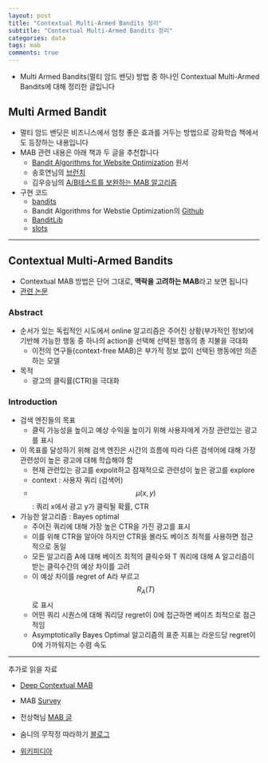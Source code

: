 ```yaml
---
layout: post
title: "Contextual Multi-Armed Bandits 정리"
subtitle: "Contextual Multi-Armed Bandits 정리"
categories: data
tags: mab
comments: true
---
```


- Multi Armed Bandits(멀티 암드 밴딧) 방법 중 하나인 Contextual Multi-Armed Bandits에 대해 정리한 글입니다


## Multi Armed Bandit
- 멀티 암드 밴딧은 비즈니스에서 엄청 좋은 효과를 거두는 방법으로 강화학습 책에서도 등장하는 내용입니다
- MAB 관련 내용은 아래 책과 두 글을 추천합니다
	- [Bandit Algorithms for Website Optimization](http://shop.oreilly.com/product/0636920027393.do) 원서 
	- 송호연님의 [브런치](https://brunch.co.kr/@chris-song/62)
	- 김우승님의 [A/B테스트를 보완하는 MAB 알고리즘](http://hub.zum.com/kimws/2586) 
- 구현 코드
	- [bandits](https://github.com/bgalbraith/bandits/blob/master/bandits/bandit.py)
	- Bandit Algorithms for Webstie Optimization의 [Github](https://github.com/johnmyleswhite/BanditsBook)
	- [BanditLib](https://github.com/huazhengwang/BanditLib)
	- [slots](https://github.com/roycoding/slots) 

---

## Contextual Multi-Armed Bandits
- Contextual MAB 방법은 단어 그대로, **맥락을 고려하는 MAB**라고 보면 됩니다
- [관련 논문](https://pdfs.semanticscholar.org/b38f/ef3fc81a3fddac14822adf7f6796f35419bd.pdf)

### Abstract
- 순서가 있는 독립적인 시도에서 online 알고리즘은 주어진 상황(부가적인 정보)에 기반해 가능한 행동 중 하나의 action을 선택해 선택된 행동의 총 지불을 극대화
	- 이전의 연구들(context-free MAB)은 부가적 정보 없이 선택된 행동에만 의존하는 모델
- 목적
	- 광고의 클릭률(CTR)을 극대화

### Introduction
- 검색 엔진들의 목표
	- 클릭 가능성을 높이고 예상 수익을 높이기 위해 사용자에게 가장 관련있는 광고를 표시
- 이 목표를 달성하기 위해 검색 엔진은 시간의 흐름에 따라 다른 검색어에 대해 가장 관련성이 높은 광고에 대해 학습해야 함
	- 현재 관련있는 광고를 expolit하고 잠재적으로 관련성이 높은 광고를 explore
	- context : 사용자 쿼리 (검색어)
	- $$\mu(x, y)$$ : 쿼리 x에서 광고 y가 클릭될 확률, CTR
- 가능한 알고리즘 : Bayes optimal
	- 주어진 쿼리에 대해 가장 높은 CTR을 가진 광고를 표시
	- 이를 위해 CTR을 알아야 하지만 CTR을 몰라도 베이즈 최적를 사용하면 점근적으로 동일
	- 모든 알고리즘 A에 대해 베이즈 최적의 클릭수와 T 쿼리에 대해 A 알고리즘이 받는 클릭수간의 예상 차이를 고려
	- 이 예상 차이를 regret of A라 부르고 $$R_A(T)$$로 표시
	- 어떤 쿼리 시퀀스에 대해 쿼리당 regret이 0에 접근하면 베이즈 최적으로 점근적임
	- Asymptotically Bayes Optimal 알고리즘의 표준 지표는 라운드당 regret이 0에 가까워지는 수렴 속도





---

추가로 읽을 자료

- [Deep Contextual MAB](https://arxiv.org/pdf/1807.09809.pdf)
- MAB [Survey](https://arxiv.org/pdf/1510.00757.pdf)

- 전상혁님 [MAB 글](http://sanghyukchun.github.io/96/) 


- 숨니의 무작정 따라하기 [블로그](http://sumniya.tistory.com/12?category=781574)



- [위키피디아](https://en.wikipedia.org/wiki/Multi-armed_bandit)









